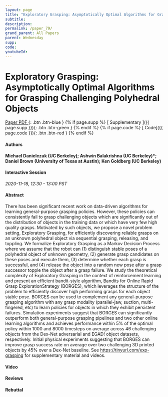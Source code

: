 ```yaml
---
layout: page
title: "Exploratory Grasping: Asymptotically Optimal Algorithms for Grasping Challenging Polyhedral Objects"
subtitle: 
description:
permalink: /paper_79/
grand_parent: All Papers
parent: Wednesday
supp: 
code: 
youtubeId: 
---
```


# Exploratory Grasping: Asymptotically Optimal Algorithms for Grasping Challenging Polyhedral Objects

[<i class="fa fa-file-text-o" aria-hidden="true"></i> Paper PDF ](https://drive.google.com/file/d/1SSksotROmwgiFoYWsb1XE4IHdu4aEOhv/view){: .btn .btn-blue } {% if page.supp %} [<i class="fa fa-file-text-o" aria-hidden="true"></i> Supplementary ]({{ page.supp }}){: .btn .btn-green } {% endif %} {% if page.code %} [<i class="fa fa-github" aria-hidden="true"></i> Code]({{ page.code }}){: .btn .btn-red }
{% endif %}

#### Authors
**Michael Danielczuk (UC Berkeley); Ashwin Balakrishna (UC Berkeley)*; Daniel Brown (University of Texas at Austin); Ken Goldberg (UC Berkeley)**

#### Interactive Session
*2020-11-18, 12:30 - 13:00 PST*

#### Abstract
There has been significant recent work on data-driven algorithms for learning general-purpose grasping policies.  However, these policies can consistently fail to grasp challenging objects which are significantly out of the distribution of objects in the training data or which have very few high quality grasps. Motivated by such objects, we propose a novel problem setting, Exploratory Grasping, for efficiently discovering reliable grasps on an unknown polyhedral object via sequential grasping, releasing, and toppling. We formalize Exploratory Grasping as a Markov Decision Process where we assume that the robot can (1) distinguish stable poses of a polyhedral object of unknown geometry, (2) generate grasp candidates on these poses and execute them, (3) determine whether each grasp is successful, and (4) release the object into a random new pose after a grasp successor topple the object after a grasp failure.  We study the theoretical complexity of Exploratory Grasping in the context of reinforcement learning and present an efficient bandit-style algorithm, Bandits for Online Rapid Grasp ExplorationStrategy (BORGES), which leverages the structure of the problem to efficiently discover high performing grasps for each object stable pose. BORGES can be used to complement any general-purpose grasping algorithm with any grasp modality (parallel-jaw, suction, multi-fingered, etc) to learn policies for objects in which they exhibit persistent failures. Simulation experiments suggest that BORGES can significantly outperform both general-purpose grasping pipelines and two other online learning algorithms and achieves performance within 5% of the optimal policy within 1000 and 8000 timesteps on average across 46 challenging objects from the Dex-Net adversarial and EGAD! object datasets, respectively. Initial physical experiments suggesting that BORGES can improve grasp success rate on average over two challenging 3D printed objects by 45% over a Dex-Net baseline. See <a href="https://tinyurl.com/exp-grasping" target="_blank">https://tinyurl.com/exp-grasping</a> for supplementary material and videos.

#### Video 

#### Reviews

#### Rebuttal
